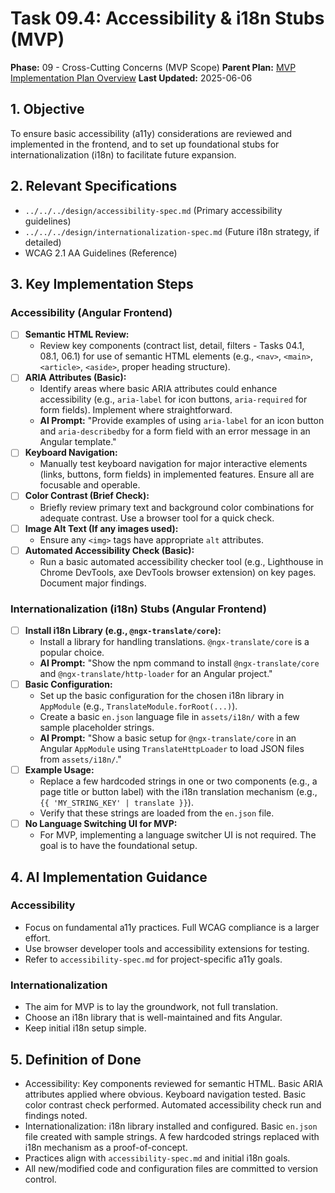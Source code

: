 # Task 09.4: Accessibility & i18n Stubs (MVP)

**Phase:** 09 - Cross-Cutting Concerns (MVP Scope)
**Parent Plan:** [MVP Implementation Plan Overview](../00-mvp-implementation-plan-overview.md)
**Last Updated:** 2025-06-06

## 1. Objective

To ensure basic accessibility (a11y) considerations are reviewed and implemented in the frontend, and to set up foundational stubs for internationalization (i18n) to facilitate future expansion.

## 2. Relevant Specifications

*   `../../../design/accessibility-spec.md` (Primary accessibility guidelines)
*   `../../../design/internationalization-spec.md` (Future i18n strategy, if detailed)
*   WCAG 2.1 AA Guidelines (Reference)

## 3. Key Implementation Steps

### Accessibility (Angular Frontend)
*   [ ] **Semantic HTML Review:**
    *   Review key components (contract list, detail, filters - Tasks 04.1, 08.1, 06.1) for use of semantic HTML elements (e.g., `<nav>`, `<main>`, `<article>`, `<aside>`, proper heading structure).
*   [ ] **ARIA Attributes (Basic):**
    *   Identify areas where basic ARIA attributes could enhance accessibility (e.g., `aria-label` for icon buttons, `aria-required` for form fields). Implement where straightforward.
    *   **AI Prompt:** "Provide examples of using `aria-label` for an icon button and `aria-describedby` for a form field with an error message in an Angular template."
*   [ ] **Keyboard Navigation:**
    *   Manually test keyboard navigation for major interactive elements (links, buttons, form fields) in implemented features. Ensure all are focusable and operable.
*   [ ] **Color Contrast (Brief Check):**
    *   Briefly review primary text and background color combinations for adequate contrast. Use a browser tool for a quick check.
*   [ ] **Image Alt Text (If any images used):**
    *   Ensure any `<img>` tags have appropriate `alt` attributes.
*   [ ] **Automated Accessibility Check (Basic):**
    *   Run a basic automated accessibility checker tool (e.g., Lighthouse in Chrome DevTools, axe DevTools browser extension) on key pages. Document major findings.

### Internationalization (i18n) Stubs (Angular Frontend)
*   [ ] **Install i18n Library (e.g., `@ngx-translate/core`):**
    *   Install a library for handling translations. `@ngx-translate/core` is a popular choice.
    *   **AI Prompt:** "Show the npm command to install `@ngx-translate/core` and `@ngx-translate/http-loader` for an Angular project."
*   [ ] **Basic Configuration:**
    *   Set up the basic configuration for the chosen i18n library in `AppModule` (e.g., `TranslateModule.forRoot(...)`).
    *   Create a basic `en.json` language file in `assets/i18n/` with a few sample placeholder strings.
    *   **AI Prompt:** "Show a basic setup for `@ngx-translate/core` in an Angular `AppModule` using `TranslateHttpLoader` to load JSON files from `assets/i18n/`."
*   [ ] **Example Usage:**
    *   Replace a few hardcoded strings in one or two components (e.g., a page title or button label) with the i18n translation mechanism (e.g., `{{ 'MY_STRING_KEY' | translate }}`).
    *   Verify that these strings are loaded from the `en.json` file.
*   [ ] **No Language Switching UI for MVP:**
    *   For MVP, implementing a language switcher UI is not required. The goal is to have the foundational setup.

## 4. AI Implementation Guidance

### Accessibility
*   Focus on fundamental a11y practices. Full WCAG compliance is a larger effort.
*   Use browser developer tools and accessibility extensions for testing.
*   Refer to `accessibility-spec.md` for project-specific a11y goals.

### Internationalization
*   The aim for MVP is to lay the groundwork, not full translation.
*   Choose an i18n library that is well-maintained and fits Angular.
*   Keep initial i18n setup simple.

## 5. Definition of Done

*   Accessibility: Key components reviewed for semantic HTML. Basic ARIA attributes applied where obvious. Keyboard navigation tested. Basic color contrast check performed. Automated accessibility check run and findings noted.
*   Internationalization: i18n library installed and configured. Basic `en.json` file created with sample strings. A few hardcoded strings replaced with i18n mechanism as a proof-of-concept.
*   Practices align with `accessibility-spec.md` and initial i18n goals.
*   All new/modified code and configuration files are committed to version control.
